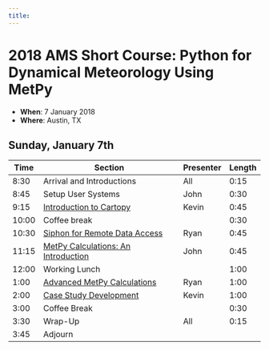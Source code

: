 ```yaml
---
title:
---
```

# 2018 AMS Short Course: Python for Dynamical Meteorology Using MetPy

- **When**: 7 January 2018
- **Where**: Austin, TX

## Sunday, January 7th

|  Time | Section                                      | Presenter   | Length |
|-------|----------------------------------------------|-------------|--------|
|  8:30 | Arrival and Introductions                    | All         | 0:15   |
|  8:45 | Setup User Systems                           | John        | 0:30   |
|  9:15 | [Introduction to Cartopy](https://github.com/Unidata/unidata-python-workshop/blob/ams2018/notebooks/CartoPy/CartoPy.ipynb)                      | Kevin       | 0:45   |
| 10:00 | Coffee break                                 |             | 0:30   |
| 10:30 | [Siphon for Remote Data Access](https://github.com/Unidata/unidata-python-workshop/blob/ams2018/notebooks/Siphon/Siphon%20Overview.ipynb)                | Ryan        | 0:45   |
| 11:15 | [MetPy Calculations: An Introduction](https://github.com/Unidata/unidata-python-workshop/blob/ams2018/notebooks/Metpy_Introduction/Introduction%20to%20MetPy.ipynb)          | John        | 0:45   |
| 12:00 | Working Lunch                                |             | 1:00   |
| 1:00  | [Advanced MetPy Calculations](https://github.com/Unidata/unidata-python-workshop/blob/ams2018/notebooks/MetPy_Advanced/Isentropic%20Analysis.ipynb)                  | Ryan        | 1:00   |
| 2:00  | [Case Study Development](https://github.com/Unidata/unidata-python-workshop/blob/ams2018/notebooks/MetPy_Case_Study/MetPy_Case_Study.ipynb)                       | Kevin       | 1:00   |
| 3:00  | Coffee Break                                 |             | 0:30   |
| 3:30  | Wrap-Up                                      | All         | 0:15   |
| 3:45  | Adjourn                                      |             |        |
